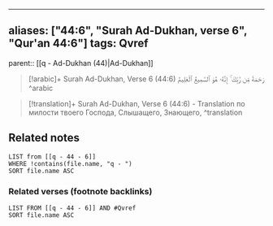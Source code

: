 
---
aliases: ["44:6", "Surah Ad-Dukhan, verse 6", "Qur'an 44:6"]
tags: Qvref
---

parent:: [[q - Ad-Dukhan (44)|Ad-Dukhan]]

> [!arabic]+ Surah Ad-Dukhan, Verse 6 (44:6)
> <span class="quran-arabic">رَحْمَةً مِّن رَّبِّكَ ۚ إِنَّهُۥ هُوَ ٱلسَّمِيعُ ٱلْعَلِيمُ</span>
^arabic

> [!translation]+ Surah Ad-Dukhan, Verse 6 (44:6) - Translation
> по милости твоего Господа, Слышащего, Знающего,
^translation



## Related notes
```dataview
LIST from [[q - 44 - 6]]
WHERE !contains(file.name, "q - ")
SORT file.name ASC
```

### Related verses (footnote backlinks)
```dataview
LIST FROM [[q - 44 - 6]] AND #Qvref
SORT file.name ASC
```

